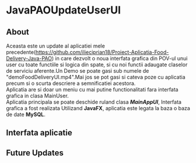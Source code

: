 # JavaPAOUpdateUserUI

## About
Aceasta este un update al aplicatiei mele precedente(https://github.com/ilieciprian18/Proiect-Aplicatia-Food-Delivery-Java-PAO) in care dezvolt o noua interfata grafica din POV-ul unui user cu toate functiile si logica din spate, si cu noi functii adaugate claselor de serviciu aferente.Un Demo se poate gasi sub numele de "demoFoodDeliveryUI.mp4".Mai jos se pot gasi si cateva poze cu aplicatia precum si o scurta descriere a semnificatiei acestora.  
Aplicatia are si doar un meniu cu mai putine functionalitati fara interfata grafica in clasa MainUser.  
Aplicatia principala se poate deschide ruland clasa ***MainAppUI***, Interfata grafica a fost realizata Utilizand **JavaFX**, aplicatia este legata la baza o baza de date **MySQL**.

## Interfata aplicatie

## Future Updates


